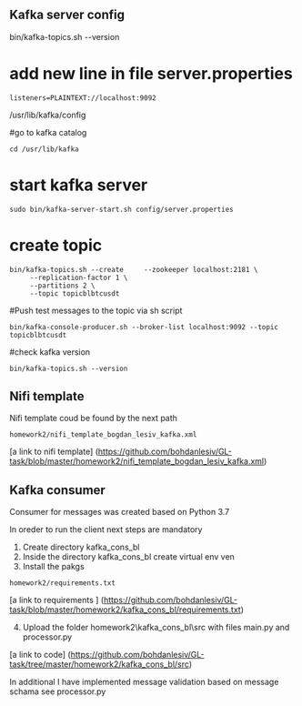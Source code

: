 ## Kafka server config

bin/kafka-topics.sh --version

# add new line in file server.properties
```
listeners=PLAINTEXT://localhost:9092
```

/usr/lib/kafka/config




#go to kafka catalog

```
cd /usr/lib/kafka
```

# start kafka server
```
sudo bin/kafka-server-start.sh config/server.properties
```

# create topic 
```
bin/kafka-topics.sh --create     --zookeeper localhost:2181 \
     --replication-factor 1 \
     --partitions 2 \
     --topic topicblbtcusdt

```
#Push test messages to the topic via sh script 

```
bin/kafka-console-producer.sh --broker-list localhost:9092 --topic topicblbtcusdt
```

#check kafka version

```
bin/kafka-topics.sh --version
```

## Nifi template

 Nifi template coud be found by the next path

```
homework2/nifi_template_bogdan_lesiv_kafka.xml

```
[a link to nifi template] (https://github.com/bohdanlesiv/GL-task/blob/master/homework2/nifi_template_bogdan_lesiv_kafka.xml)


## Kafka consumer 

Consumer for messages was created based on Python 3.7

In oreder to run the client next steps are mandatory

1. Create directory kafka_cons_bl
2. Inside the directory kafka_cons_bl create virtual env ven
3. Install the pakgs 
```
homework2/requirements.txt

```
[a link to requirements ] (https://github.com/bohdanlesiv/GL-task/blob/master/homework2/kafka_cons_bl/requirements.txt)

4. Upload the folder homework2\kafka_cons_bl\src with files main.py and processor.py

[a link to code] (https://github.com/bohdanlesiv/GL-task/tree/master/homework2/kafka_cons_bl/src)

In additional I have implemented message validation based on message schama see processor.py



